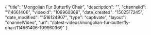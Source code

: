 {
    "title": "Mongolian Fur Butterfly Chair",
    "description": "",
    "channelid": "114661406",
    "videoid": "109960369",
    "date_created": "1502517245",
    "date_modified": "1516124907",
    "type": "captivate",
    "layout": "channelVideo",
    "url": "\/latest-videos\/mongolian-fur-butterfly-chair\/114661406-109960369"
}